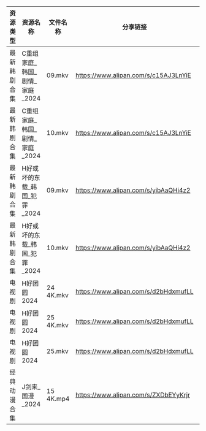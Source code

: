 | 资源类型   | 资源名称                | 文件名称      | 分享链接                                 | 更新时间                |
| ------ | ------------------- | --------- | ------------------------------------ | ------------------- |
| 最新韩剧合集 | C重组家庭_韩国_剧情_家庭_2024 | 09.mkv    | https://www.alipan.com/s/c15AJ3LnYiE | 2024-11-07 00:05:13 |
| 最新韩剧合集 | C重组家庭_韩国_剧情_家庭_2024 | 10.mkv    | https://www.alipan.com/s/c15AJ3LnYiE | 2024-11-07 00:05:13 |
| 最新韩剧合集 | H好或坏的东载_韩国_犯罪_2024  | 09.mkv    | https://www.alipan.com/s/yibAaQHi4z2 | 2024-11-07 12:05:38 |
| 最新韩剧合集 | H好或坏的东载_韩国_犯罪_2024  | 10.mkv    | https://www.alipan.com/s/yibAaQHi4z2 | 2024-11-07 12:05:37 |
| 电视剧    | H好团圆2024            | 24 4K.mkv | https://www.alipan.com/s/d2bHdxmufLL | 2024-11-07 00:05:31 |
| 电视剧    | H好团圆2024            | 25 4K.mkv | https://www.alipan.com/s/d2bHdxmufLL | 2024-11-07 00:05:30 |
| 电视剧    | H好团圆2024            | 25.mkv    | https://www.alipan.com/s/d2bHdxmufLL | 2024-11-07 00:05:30 |
| 经典动漫合集 | J剑来_国漫_2024         | 15 4K.mp4 | https://www.alipan.com/s/ZXDbEYyKrjr | 2024-11-07 00:05:41 |
